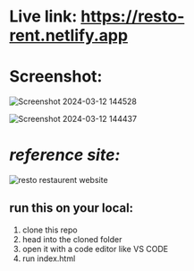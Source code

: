 # Live link: https://resto-rent.netlify.app

# Screenshot: 

![Screenshot 2024-03-12 144528](https://github.com/MU1147-LEGEND/Resto.-Demo-website/assets/106771377/0dc6c12b-cfb2-4506-af55-436b1a6bb1e8)

![Screenshot 2024-03-12 144437](https://github.com/MU1147-LEGEND/Resto.-Demo-website/assets/106771377/b9df8597-a387-4700-9954-259d686d7d7d)

# *reference site:* #
![resto restaurent website](https://github.com/MU1147-LEGEND/Resto.-Demo-website/assets/106771377/4e7ee121-7fc7-47ca-a9ea-76b5e152a655)

## run this on your local: 
1. clone this repo
2. head into the cloned folder
3. open it with a code editor like VS CODE
4. run index.html
